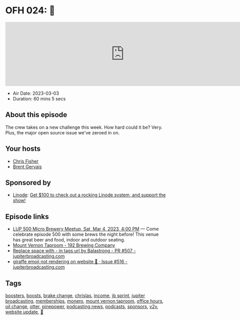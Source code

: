 # OFH 024: 🦒

<iframe src="https://player.fireside.fm/v2/MkcqFyfv+NEHsa_KF?theme=dark" width="740" height="200" frameborder="0" scrolling="no"></iframe>

* Air Date: 2023-03-03
* Duration: 60 mins 5 secs

## About this episode

The crew takes on a new challenge this week. How hard could it be? Very. Plus, the major open source issue we've zeroed in on.

## Your hosts
* [Chris Fisher](https://www.officehours.hair/hosts/chrislas)
* [Brent Gervais](https://www.officehours.hair/hosts/brentgervais)

## Sponsored by

  * [Linode](https://linode.com/jupiter): [Get $100 to check out a rocking Linode system, and support the show!](https://linode.com/jupiter)



## Episode links

  * [LUP 500 Micro Brewery Meetup, Sat, Mar 4, 2023, 4:00 PM](https://www.meetup.com/jupiterbroadcasting/events/291582264/ "LUP 500 Micro Brewery Meetup, Sat, Mar 4, 2023, 4:00 PM") — Come celebrate episode 500 with some brews the night before! This venue has great beer and food, indoor and outdoor seating.
  * [Mount Vernon Taproom - 192 Brewing Company](https://192brewing.com/mount-vernon-taproom/ "Mount Vernon Taproom - 192 Brewing Company")
  * [Replace space with - in tags url by Balastrong - PR #507 - jupiterbroadcasting.com](https://github.com/JupiterBroadcasting/jupiterbroadcasting.com/pull/507 "Replace space with - in tags url by Balastrong - PR #507 - jupiterbroadcasting.com")
  * [giraffe emoji not rendering on website 🦒 · Issue #516 - jupiterbroadcasting.com](https://github.com/JupiterBroadcasting/jupiterbroadcasting.com/issues/516 "giraffe emoji not rendering on website 🦒 · Issue #516 - jupiterbroadcasting.com")



## Tags

[boosters](https://www.officehours.hair/tags/boosters), [boosts](https://www.officehours.hair/tags/boosts), [brake change](https://www.officehours.hair/tags/brake%20change), [chrislas](https://www.officehours.hair/tags/chrislas), [income](https://www.officehours.hair/tags/income), [jb sprint](https://www.officehours.hair/tags/jb%20sprint), [jupiter broadcasting](https://www.officehours.hair/tags/jupiter%20broadcasting), [memberships](https://www.officehours.hair/tags/memberships), [monero](https://www.officehours.hair/tags/monero), [mount vernon taproom](https://www.officehours.hair/tags/mount%20vernon%20taproom), [office hours](https://www.officehours.hair/tags/office%20hours), [oil change](https://www.officehours.hair/tags/oil%20change), [otter](https://www.officehours.hair/tags/otter), [pinepower](https://www.officehours.hair/tags/pinepower), [podcasting news](https://www.officehours.hair/tags/podcasting%20news), [podcasts](https://www.officehours.hair/tags/podcasts), [sponsors](https://www.officehours.hair/tags/sponsors), [v2v](https://www.officehours.hair/tags/v2v), [website update](https://www.officehours.hair/tags/website%20update), [🦒](https://www.officehours.hair/tags/%F0%9F%A6%92)